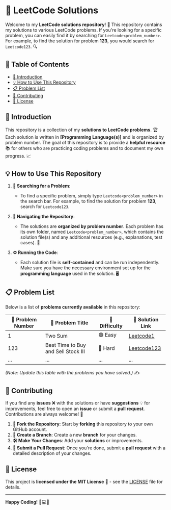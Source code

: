 # 🚀 LeetCode Solutions

Welcome to my **LeetCode solutions repository**! 🎯 This repository contains my solutions to various LeetCode problems. If you're looking for a specific problem, you can easily find it by searching for `Leetcode<problem_number>`. For example, to find the solution for problem **123**, you would search for `Leetcode123`. 🔍

## 📌 Table of Contents

- [📖 Introduction](#introduction)
- [💡 How to Use This Repository](#how-to-use-this-repository)
- [📋 Problem List](#problem-list)
- [🤝 Contributing](#contributing)
- [📜 License](#license)

## 📖 Introduction

This repository is a collection of my **solutions to LeetCode problems**. 🏆 Each solution is written in **[Programming Language(s)]** and is organized by problem number. The goal of this repository is to provide a **helpful resource** 📚 for others who are practicing coding problems and to document my own progress. 📈

## 💡 How to Use This Repository

1. **🔎 Searching for a Problem**: 
   - To find a specific problem, simply type `Leetcode<problem_number>` in the search bar. For example, to find the solution for problem **123**, search for `Leetcode123`.

2. **📂 Navigating the Repository**:
   - The solutions are **organized by problem number**. Each problem has its own folder, named `Leetcode<problem_number>`, which contains the solution file(s) and any additional resources (e.g., explanations, test cases). 📑

3. **⚙️ Running the Code**:
   - Each solution file is **self-contained** and can be run independently. Make sure you have the necessary environment set up for the **programming language** used in the solution. 🖥️

## 📋 Problem List

Below is a list of **problems currently available** in this repository:

| 🔢 Problem Number | 📝 Problem Title | 🎯 Difficulty | 🔗 Solution Link |
|----------------|---------------|------------|---------------|
| 1              | Two Sum       | 🟢 Easy    | [Leetcode1](/Leetcode1) |
| 123            | Best Time to Buy and Sell Stock III | 🔴 Hard | [Leetcode123](/Leetcode123) |
| ...            | ...           | ...        | ...           |

*(Note: Update this table with the problems you have solved.)* ✍️

## 🤝 Contributing

If you find any **issues** ❌ with the solutions or have **suggestions** 💡 for improvements, feel free to open an **issue** or submit a **pull request**. Contributions are always welcome! 🎉

1. **🍴 Fork the Repository**: Start by **forking** this repository to your own GitHub account.
2. **🌿 Create a Branch**: Create a new **branch** for your changes.
3. **🛠️ Make Your Changes**: Add your **solutions** or improvements.
4. **📩 Submit a Pull Request**: Once you're done, submit a **pull request** with a detailed description of your changes.

## 📜 License

This project is **licensed under the MIT License** 📝 - see the [LICENSE](LICENSE) file for details.

---

**Happy Coding!** 🎯💻🚀
